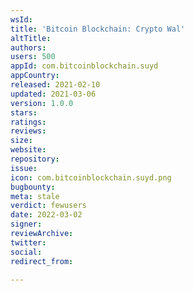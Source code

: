 ```yaml
---
wsId: 
title: 'Bitcoin Blockchain: Crypto Wal'
altTitle: 
authors: 
users: 500
appId: com.bitcoinblockchain.suyd
appCountry: 
released: 2021-02-10
updated: 2021-03-06
version: 1.0.0
stars: 
ratings: 
reviews: 
size: 
website: 
repository: 
issue: 
icon: com.bitcoinblockchain.suyd.png
bugbounty: 
meta: stale
verdict: fewusers
date: 2022-03-02
signer: 
reviewArchive: 
twitter: 
social: 
redirect_from: 

---
```


